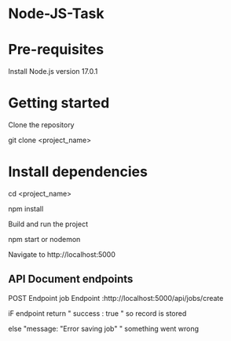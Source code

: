 # Node-JS-Task

# Pre-requisites
Install Node.js version 17.0.1

# Getting started

Clone the repository

git clone  <git lab template url> <project_name>

# Install dependencies

cd <project_name>

npm install

Build and run the project

npm start
or 
nodemon

Navigate to http://localhost:5000

## API Document endpoints
POST Endpoint 
job Endpoint :http://localhost:5000/api/jobs/create
  
iF endpoint return " success : true " so record is stored 

else "message: "Error saving job" " something went wrong 
